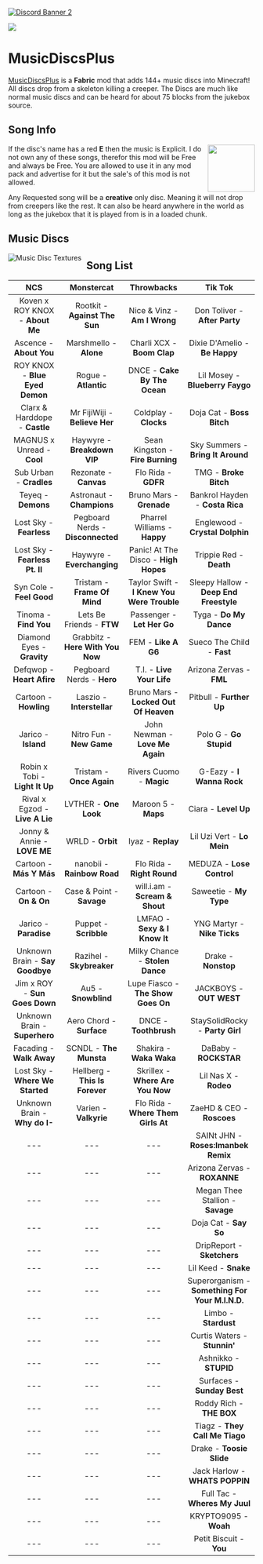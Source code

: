 [![Discord Banner 2](https://discordapp.com/api/guilds/733950434892447797/widget.png?style=banner2)](https://discord.gg/Fe4NGNQ)

[![](http://cf.way2muchnoise.eu/versions/jei_latest.svg)](https://www.curseforge.com/minecraft/mc-mods/musicdiscsplus)
# MusicDiscsPlus

 [MusicDiscsPlus](https://www.curseforge.com/minecraft/mc-mods/musicdiscsplus) is a **Fabric** mod that adds 144+ music discs into Minecraft! All discs drop from a skeleton killing a creeper. The Discs are much like normal music discs and can be heard for about 75 blocks from the jukebox source.
 
 
## Song Info
If the disc's name has a red **E** then the music is Explicit. <img align="right" width="96" height="96" src="https://i.ibb.co/3NH9VSm/output-onlinepngtools.png">
I do not own any of these songs, therefor this mod will be Free and always be Free. You are allowed to use it in any mod pack and advertise for it but the sale's of this mod is not allowed.

Any Requested song will be a **creative** only disc. Meaning it will not drop from creepers like the rest. It can also be heard anywhere in the world as long as the jukebox that it is played from is in a loaded chunk.

## Music Discs
<img src="https://i.ibb.co/VtS5bFt/many-discs.png"
     alt="Music Disc Textures"
     style="float: left; margin-right: 10px;" />

## Song List

|               NCS               |             Monstercat            |                 Throwbacks                 |                     Tik Tok                     |
|:-------------------------------:|:---------------------------------:|:------------------------------------------:|:-----------------------------------------------:|
| Koven x ROY KNOX - **About Me** |   Rootkit - **Against The Sun**   | Nice & Vinz - **Am I Wrong**               | Don Toliver - **After Party**                   |
| Ascence - **About You**         |       Marshmello - **Alone**      | Charli XCX - **Boom Clap**                 | Dixie D'Amelio - **Be Happy**                   |
| ROY KNOX - **Blue Eyed Demon**  |        Rogue - **Atlantic**       | DNCE - **Cake By The Ocean**               | Lil Mosey - **Blueberry Faygo**                 |
| Clarx & Harddope - **Castle**   | Mr FijiWiji - **Believe Her**     | Coldplay - **Clocks**                      | Doja Cat - **Boss Bitch**                       |
| MAGNUS x Unread - **Cool**      | Haywyre - **Breakdown VIP**       | Sean Kingston - **Fire Burning**           | Sky Summers - **Bring It Around**               |
| Sub Urban - **Cradles**         | Rezonate - **Canvas**             | Flo Rida - **GDFR**                        | TMG - **Broke Bitch**                           |
| Teyeq - **Demons**              | Astronaut - **Champions**         | Bruno Mars - **Grenade**                   | Bankrol Hayden - **Costa Rica**                 |
| Lost Sky - **Fearless**         | Pegboard Nerds - **Disconnected** | Pharrel Williams - **Happy**               | Englewood - **Crystal Dolphin**                 |
| Lost Sky - **Fearless Pt. II**  | Haywyre - **Everchanging**        | Panic! At The Disco - **High Hopes**       | Trippie Red - **Death**                         |
| Syn Cole - **Feel Good**        | Tristam - **Frame Of Mind**       | Taylor Swift - **I Knew You Were Trouble** | Sleepy Hallow - **Deep End Freestyle**          |
| Tinoma - **Find You**           | Lets Be Friends - **FTW**         | Passenger - **Let Her Go**                 | Tyga - **Do My Dance**                          |
| Diamond Eyes - **Gravity**      | Grabbitz - **Here With You Now**  | FEM - **Like A G6**                        | Sueco The Child - **Fast**                      |
| Defqwop - **Heart Afire**       | Pegboard Nerds - **Hero**         | T.I. - **Live Your Life**                  | Arizona Zervas - **FML**                        |
| Cartoon - **Howling**           | Laszio - **Interstellar**         | Bruno Mars - **Locked Out Of Heaven**      | Pitbull - **Further Up**                        |
| Jarico - **Island**             | Nitro Fun - **New Game**          | John Newman - **Love Me Again**            | Polo G - **Go Stupid**                          |
| Robin x Tobi - **Light It Up**  | Tristam - **Once Again**          | Rivers Cuomo - **Magic**                   | G-Eazy - **I Wanna Rock**                       |
| Rival x Egzod - **Live A Lie**  | LVTHER - **One Look**             | Maroon 5 - **Maps**                        | Ciara - **Level Up**                            |
| Jonny & Annie - **LOVE ME**     | WRLD - **Orbit**                  | Iyaz - **Replay**                          | Lil Uzi Vert - **Lo Mein**                      |
| Cartoon - **Más Y Más**         | nanobii - **Rainbow Road**        | Flo Rida - **Right Round**                 | MEDUZA - **Lose Control**                       |
| Cartoon - **On & On**           | Case & Point - **Savage**         | will.i.am - **Scream & Shout**             | Saweetie - **My Type**                          |
| Jarico - **Paradise**           | Puppet - **Scribble**             | LMFAO - **Sexy & I Know It**               | YNG Martyr - **Nike Ticks**                     |
| Unknown Brain - **Say Goodbye** | Razihel - **Skybreaker**          | Milky Chance - **Stolen Dance**            | Drake - **Nonstop**                             |
| Jim x ROY - **Sun Goes Down**   | Au5 - **Snowblind**               | Lupe Fiasco - **The Show Goes On**         | JACKBOYS - **OUT WEST**                         |
| Unknown Brain - **Superhero**   | Aero Chord - **Surface**          | DNCE - **Toothbrush**                      | StaySolidRocky - **Party Girl**                 |
| Facading - **Walk Away**        | SCNDL - **The Munsta**            | Shakira - **Waka Waka**                    | DaBaby - **ROCKSTAR**                           |
| Lost Sky - **Where We Started** | Hellberg - **This Is Forever**    | Skrillex - **Where Are You Now**           | Lil Nas X - **Rodeo**                           |
| Unknown Brain - **Why do I-**   | Varien - **Valkyrie**             | Flo Rida - **Where Them Girls At**         | ZaeHD & CEO - **Roscoes**                       |
| ---                             | ---                               | ---                                        | SAINt JHN - **Roses:Imanbek Remix**             |
| ---                             | ---                               | ---                                        | Arizona Zervas - **ROXANNE**                    |
| ---                             | ---                               | ---                                        | Megan Thee Stallion - **Savage**                |
| ---                             | ---                               | ---                                        | Doja Cat - **Say So**                           |
| ---                             | ---                               | ---                                        | DripReport - **Sketchers**                      |
| ---                             | ---                               | ---                                        | Lil Keed - **Snake**                            |
| ---                             | ---                               | ---                                        | Superorganism - **Something For Your M.I.N.D.** |
| ---                             | ---                               | ---                                        | Limbo - **Stardust**                            |
| ---                             | ---                               | ---                                        | Curtis Waters - **Stunnin'**                    |
| ---                             | ---                               | ---                                        | Ashnikko - **STUPID**                           |
| ---                             | ---                               | ---                                        | Surfaces - **Sunday Best**                      |
| ---                             | ---                               | ---                                        | Roddy Rich - **THE BOX**                        |
| ---                             | ---                               | ---                                        | Tiagz - **They Call Me Tiago**                  |
| ---                             | ---                               | ---                                        | Drake - **Toosie Slide**                        |
| ---                             | ---                               | ---                                        | Jack Harlow - **WHATS POPPIN**                  |
| ---                             | ---                               | ---                                        | Full Tac - **Wheres My Juul**                   |
| ---                             | ---                               | ---                                        | KRYPTO9095 - **Woah**                           |
| ---                             | ---                               | ---                                        | Petit Biscuit - **You**                         |
